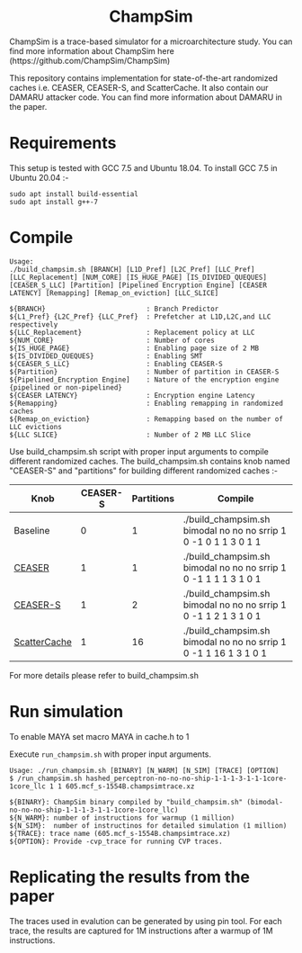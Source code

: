 
<p align="center">
  <h1 align="center"> ChampSim </h1>
  <p> ChampSim is a trace-based simulator for a microarchitecture study. You can find more information about ChampSim here (https://github.com/ChampSim/ChampSim)     <p>
  <p> This repository contains implementation for state-of-the-art randomized caches i.e. CEASER, CEASER-S, and ScatterCache. It also contain our DAMARU attacker code. You can find more information about DAMARU in the paper.
</p>

# Requirements 

This setup is tested with GCC 7.5 and Ubuntu 18.04. To install GCC 7.5 in Ubuntu 20.04 :-

```
sudo apt install build-essential
sudo apt install g++-7
```

# Compile

   
```
Usage:
./build_champsim.sh [BRANCH] [L1D_Pref] [L2C_Pref] [LLC_Pref] [LLC_Replacement] [NUM_CORE] [IS_HUGE_PAGE] [IS_DIVIDED_QUEQUES] [CEASER_S_LLC] [Partition] [Pipelined Encryption Engine] [CEASER LATENCY] [Remapping] [Remap_on_eviction] [LLC_SLICE]

${BRANCH}                         : Branch Predictor
${L1_Pref} {L2C_Pref} {LLC_Pref}  : Prefetcher at L1D,L2C,and LLC respectively
${LLC_Replacement}                : Replacement policy at LLC 
${NUM_CORE}                       : Number of cores
${IS_HUGE_PAGE}                   : Enabling page size of 2 MB 
${IS_DIVIDED_QUEQUES}             : Enabling SMT
${CEASER_S_LLC}                   : Enabling CEASER-S 
${Partition}                      : Number of partition in CEASER-S
${Pipelined_Encryption Engine]    : Nature of the encryption engine {pipelined or non-pipelined}
${CEASER LATENCY}                 : Encryption engine Latency 
${Remapping}                      : Enabling remapping in randomized caches
${Remap_on_eviction}              : Remapping based on the number of LLC evictions
${LLC SLICE}                      : Number of 2 MB LLC Slice

```
Use build_champsim.sh script with proper input arguments to compile different randomized caches. The build_champsim.sh contains knob named "CEASER-S" and "partitions" for building different randomized caches :-

|Knob|CEASER-S|Partitions| Compile
|----------|------------|------------|------------|
|Baseline|0|1|./build_champsim.sh bimodal no no no srrip 1 0 -1  0 1 1 3 0 1 1 |
|[CEASER](http://memlab.ece.gatech.edu/papers/MICRO_2018_2.pdf)|1|1| ./build_champsim.sh bimodal no no no srrip 1 0 -1 1 1 1 3 1 0 1 |
|[CEASER-S](https://memlab.ece.gatech.edu/papers/ISCA_2019_1.pdf)|1|2| ./build_champsim.sh bimodal no no no srrip 1 0 -1 1 2 1 3 1 0 1 |
|[ScatterCache](https://www.usenix.org/system/files/sec19-werner.pdf)|1|16| ./build_champsim.sh bimodal no no no srrip 1 0 -1  1 16 1 3 1 0 1 |

For more details please refer to build_champsim.sh

# Run simulation
To enable MAYA set macro MAYA in cache.h to 1  

Execute `run_champsim.sh` with proper input arguments. <br>

```
Usage: ./run_champsim.sh [BINARY] [N_WARM] [N_SIM] [TRACE] [OPTION]
$ /run_champsim.sh hashed_perceptron-no-no-no-ship-1-1-1-3-1-1-1core-1core_llc 1 1 605.mcf_s-1554B.champsimtrace.xz

${BINARY}: ChampSim binary compiled by "build_champsim.sh" (bimodal-no-no-no-ship-1-1-1-3-1-1-1core-1core_llc)
${N_WARM}: number of instructions for warmup (1 million)
${N_SIM}:  number of instructinos for detailed simulation (1 million)
${TRACE}: trace name (605.mcf_s-1554B.champsimtrace.xz)
${OPTION}: Provide -cvp_trace for running CVP traces.
```

# Replicating the results from the paper

The traces used in evalution can be generated by using pin tool. For each trace, the results are captured for 1M instructions after a warmup of 1M instructions. 


